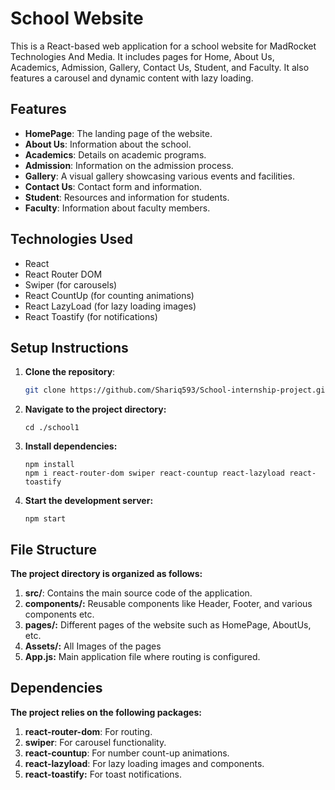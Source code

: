 # School Website

This is a React-based web application for a school website for MadRocket Technologies And Media. It includes pages for Home, About Us, Academics, Admission, Gallery, Contact Us, Student, and Faculty. It also features a carousel and dynamic content with lazy loading.

## Features

- **HomePage**: The landing page of the website.
- **About Us**: Information about the school.
- **Academics**: Details on academic programs.
- **Admission**: Information on the admission process.
- **Gallery**: A visual gallery showcasing various events and facilities.
- **Contact Us**: Contact form and information.
- **Student**: Resources and information for students.
- **Faculty**: Information about faculty members.

## Technologies Used

- React
- React Router DOM
- Swiper (for carousels)
- React CountUp (for counting animations)
- React LazyLoad (for lazy loading images)
- React Toastify (for notifications)

## Setup Instructions

1. **Clone the repository**:
   ```bash
   git clone https://github.com/Shariq593/School-internship-project.git

2. **Navigate to the project directory:**
    ```
    cd ./school1
    ```
3. **Install dependencies:**
    ``` 
    npm install
    npm i react-router-dom swiper react-countup react-lazyload react-toastify
    ```

4. **Start the development server:**
    ```
    npm start
    ```

 
## File Structure
**The project directory is organized as follows:**

1. **src/**: Contains the main source code of the application.
2. **components/:** Reusable components like Header, Footer, and various components etc.
3. **pages/:** Different pages of the website such as HomePage, AboutUs, etc.
4. **Assets/:** All Images of the pages 
5. **App.js:** Main application file where routing is configured.


## Dependencies
**The project relies on the following packages:**

1. **react-router-dom**: For routing.
2. **swiper**: For carousel functionality.
3. **react-countup**: For number count-up animations.
4. **react-lazyload**: For lazy loading images and components.
5. **react-toastify:** For toast notifications.
